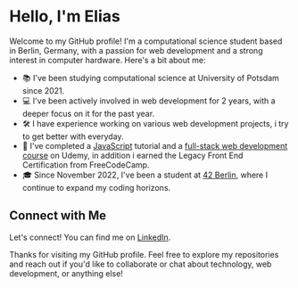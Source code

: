 # Hello, I'm Elias

Welcome to my GitHub profile! I'm a computational science student based in Berlin, Germany, with a passion for web development and a strong interest in computer hardware. Here's a bit about me:

- 📚 I've been studying computational science at University of Potsdam since 2021.
- 💻 I've been actively involved in web development for 2 years, with a deeper focus on it for the past year.
- 🛠️ I have experience working on various web development projects, i try to get better with everyday.
- 📜 I've completed a [JavaScript](https://www.udemy.com/course/the-complete-javascript-course/) tutorial and a [full-stack web development course](https://www.udemy.com/course/the-complete-web-development-bootcamp/) on Udemy, in addition i earned the Legacy Front End Certification from FreeCodeCamp.
- 🎓 Since November 2022, I've been a student at [42 Berlin](https://42.berlin/), where I continue to expand my coding horizons.

## Connect with Me

Let's connect! You can find me on [LinkedIn](https://www.linkedin.com/in/elias-kayatz-686629240/).

Thanks for visiting my GitHub profile. Feel free to explore my repositories and reach out if you'd like to collaborate or chat about technology, web development, or anything else!
